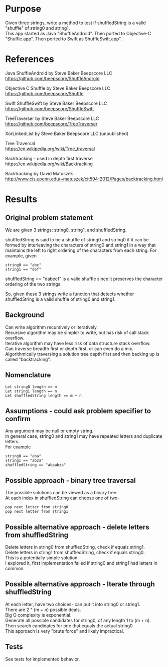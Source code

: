 # Purpose
Given three strings, write a method to test if shuffledString is a valid "shuffle" of string0 and string1.  
This app started as Java "ShuffleAndroid".
Then ported to Objective-C "Shuffle.app".
Then ported to Swift as ShuffleSwift.app".

# References
Java ShuffleAndroid by Steve Baker Beepscore LLC  
<https://github.com/beepscore/ShuffleAndroid>

Objective C Shuffle by Steve Baker Beepscore LLC  
<https://github.com/beepscore/Shuffle>

Swift ShuffleSwift by Steve Baker Beepscore LLC  
<https://github.com/beepscore/ShuffleSwift>

TreeTraverser by Steve Baker Beepscore LLC  
<https://github.com/beepscore/TreeTraverser>

XorLinkedList by Steve Baker Beepscore LLC (unpublished) 

Tree Traversal  
<https://en.wikipedia.org/wiki/Tree_traversal>

Backtracking - used in depth first traverse
<https://en.wikipedia.org/wiki/Backtracking>

Backtracking by David Matuszek
<http://www.cis.upenn.edu/~matuszek/cit594-2012/Pages/backtracking.html>

# Results

## Original problem statement
We are given 3 strings: string0, string1, and shuffledString.  

shuffledString is said to be a shuffle of string0 and string0 if it can be formed
by interleaving the characters of string0 and string1
in a way that maintains the left to right ordering of the characters from each string.
For example, given  

    string0 == "abc"
    string1 == "def"

shuffledString == "dabecf" is a valid shuffle since it preserves the character ordering of the two strings.

So, given these 3 strings write a function that detects whether shuffledString 
is a valid shuffle of string0 and string1.

## Background
Can write algorithm recursively or iteratively.  
Recursive algorithm may be simpler to write, but has risk of call stack overflow.  
Iterative algorithm may have less risk of data structure stack overflow.  
Can traverse breadth first or depth first, or can even do a mix.  
Algorithmically traversing a solution tree depth first and then backing up is called "backtracking".  

## Nomenclature
    Let string0 length == m
    Let string1 length == n
    Let shuffledString length == m + n

## Assumptions - could ask problem specifier to confirm
Any argument may be null or empty string.  
In general case, string0 and string1 may have repeated letters and duplicate letters.  
For example  

    string0 == "aba"
    string1 == "abza"
    shuffledString == "abaabza"

## Possible approach - binary tree traversal
The possible solutions can be viewed as a binary tree.  
At each index in shuffledString can choose one of two-

    pop next letter from string0
    pop next letter from string1

## Possible alternative approach - delete letters from shuffledString
Delete letters in string0 from shuffledString, check if equals string1.  
Delete letters in string1 from shuffledString, check if equals string0.  
This is a potentially simple solution.  
I explored it, first implementation failed if string0 and string1 had letters in common.  

## Possible alternative approach - Iterate through shuffledString
At each letter, have two choices- can put it into string0 or string1.  
There are 2 ^ (m + n) possible deals.  
Big O complexity is exponential.  
Generate all possible candidates for string0, of any length 1 to (m + n).  
Then search candidates for one that equals the actual string0.  
This approach is very "brute force" and likely impractical.

## Tests
See tests for implemented behavior.

